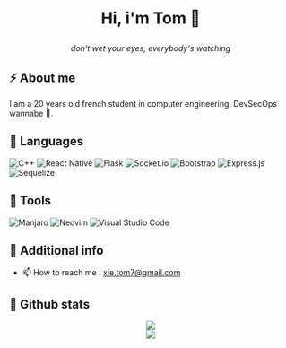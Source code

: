 # <p align="center"> Hi, i'm Tom 🥤 </p>

<p align="center"> <i>don't wet your eyes, everybody's watching</i> </p>

## ⚡ About me 

I am a 20 years old french student in computer engineering. DevSecOps wannabe 🤖.

## 🔭 Languages

![C++](https://img.shields.io/badge/c++-%2300599C.svg?style=for-the-badge&logo=c%2B%2B&logoColor=white)
![React Native](https://img.shields.io/badge/react_native-%2320232a.svg?style=for-the-badge&logo=react&logoColor=%2361DAFB)
![Flask](https://img.shields.io/badge/flask-%23000.svg?style=for-the-badge&logo=flask&logoColor=white)
![Socket.io](https://img.shields.io/badge/Socket.io-black?style=for-the-badge&logo=socket.io&badgeColor=010101)
![Bootstrap](https://img.shields.io/badge/bootstrap-%23563D7C.svg?style=for-the-badge&logo=bootstrap&logoColor=white)
![Express.js](https://img.shields.io/badge/express.js-%23404d59.svg?style=for-the-badge&logo=express&logoColor=%2361DAFB)
![Sequelize](https://img.shields.io/badge/Sequelize-52B0E7?style=for-the-badge&logo=Sequelize&logoColor=white)

## 👺 Tools 

![Manjaro](https://img.shields.io/badge/Manjaro-35BF5C?style=for-the-badge&logo=Manjaro&logoColor=white)
![Neovim](https://img.shields.io/badge/NeoVim-%2357A143.svg?&style=for-the-badge&logo=neovim&logoColor=white)
![Visual Studio Code](https://img.shields.io/badge/Visual%20Studio%20Code-0078d7.svg?style=for-the-badge&logo=visual-studio-code&logoColor=white)

## 🌱 Additional info

- 📫 How to reach me : xie.tom7@gmail.com

## 🥂 Github stats

<div align="center">
  <a href="https://github.com/anuraghazra/github-readme-stats" align="center">
    <img src="https://github-readme-stats.vercel.app/api?username=strawhattom&show_icons=true&bg_color=161320&text_color=D9E0EE&icon_color=DDB6F2&title_color=96CDFB" />
  </a>
    </br>
  <a href="https://github.com/anuraghazra/github-readme-stats" align="center">
    <img src="https://github-readme-stats.vercel.app/api/top-langs/?username=strawhattom&exclude_repo=DVF&layout=compact&bg_color=161320&text_color=D9E0EE&icon_color=DDB6F2&title_color=96CDFB" />
  </a>
</div>


